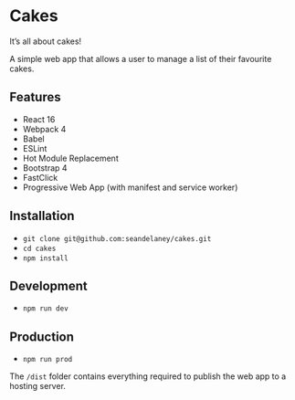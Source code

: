 # Cakes

It’s all about cakes!

A simple web app that allows a user to manage a list of their favourite cakes.

## Features

- React 16
- Webpack 4
- Babel
- ESLint
- Hot Module Replacement
- Bootstrap 4
- FastClick
- Progressive Web App (with manifest and service worker)

## Installation

- `git clone git@github.com:seandelaney/cakes.git`
- `cd cakes`
- `npm install`

## Development

- `npm run dev`

## Production

- `npm run prod` 

The `/dist` folder contains everything required to publish the web app to a hosting server.
